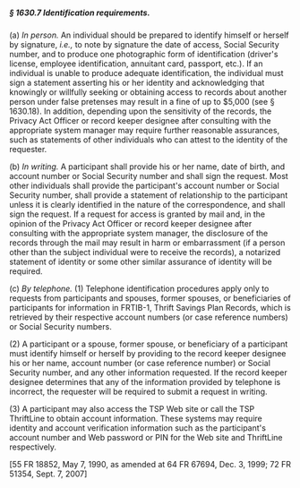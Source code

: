 ##### § 1630.7 Identification requirements. #####

(a) *In person.* An individual should be prepared to identify himself or herself by signature, *i.e.,* to note by signature the date of access, Social Security number, and to produce one photographic form of identification (driver's license, employee identification, annuitant card, passport, etc.). If an individual is unable to produce adequate identification, the individual must sign a statement asserting his or her identity and acknowledging that knowingly or willfully seeking or obtaining access to records about another person under false pretenses may result in a fine of up to $5,000 (see § 1630.18). In addition, depending upon the sensitivity of the records, the Privacy Act Officer or record keeper designee after consulting with the appropriate system manager may require further reasonable assurances, such as statements of other individuals who can attest to the identity of the requester.

(b) *In writing.* A participant shall provide his or her name, date of birth, and account number or Social Security number and shall sign the request. Most other individuals shall provide the participant's account number or Social Security number, shall provide a statement of relationship to the participant unless it is clearly identified in the nature of the correspondence, and shall sign the request. If a request for access is granted by mail and, in the opinion of the Privacy Act Officer or record keeper designee after consulting with the appropriate system manager, the disclosure of the records through the mail may result in harm or embarrassment (if a person other than the subject individual were to receive the records), a notarized statement of identity or some other similar assurance of identity will be required.

(c) *By telephone.* (1) Telephone identification procedures apply only to requests from participants and spouses, former spouses, or beneficiaries of participants for information in FRTIB-1, Thrift Savings Plan Records, which is retrieved by their respective account numbers (or case reference numbers) or Social Security numbers.

(2) A participant or a spouse, former spouse, or beneficiary of a participant must identify himself or herself by providing to the record keeper designee his or her name, account number (or case reference number) or Social Security number, and any other information requested. If the record keeper designee determines that any of the information provided by telephone is incorrect, the requester will be required to submit a request in writing.

(3) A participant may also access the TSP Web site or call the TSP ThriftLine to obtain account information. These systems may require identity and account verification information such as the participant's account number and Web password or PIN for the Web site and ThriftLine respectively.

[55 FR 18852, May 7, 1990, as amended at 64 FR 67694, Dec. 3, 1999; 72 FR 51354, Sept. 7, 2007]